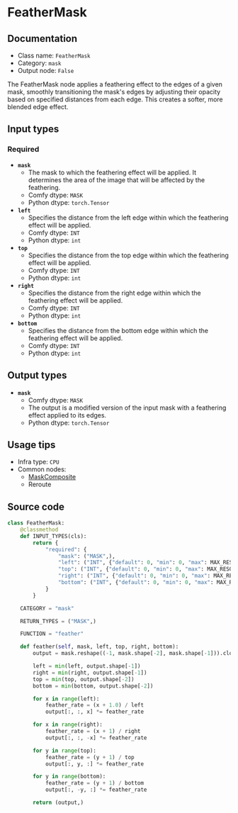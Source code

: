 # FeatherMask
## Documentation
- Class name: `FeatherMask`
- Category: `mask`
- Output node: `False`

The FeatherMask node applies a feathering effect to the edges of a given mask, smoothly transitioning the mask's edges by adjusting their opacity based on specified distances from each edge. This creates a softer, more blended edge effect.
## Input types
### Required
- **`mask`**
    - The mask to which the feathering effect will be applied. It determines the area of the image that will be affected by the feathering.
    - Comfy dtype: `MASK`
    - Python dtype: `torch.Tensor`
- **`left`**
    - Specifies the distance from the left edge within which the feathering effect will be applied.
    - Comfy dtype: `INT`
    - Python dtype: `int`
- **`top`**
    - Specifies the distance from the top edge within which the feathering effect will be applied.
    - Comfy dtype: `INT`
    - Python dtype: `int`
- **`right`**
    - Specifies the distance from the right edge within which the feathering effect will be applied.
    - Comfy dtype: `INT`
    - Python dtype: `int`
- **`bottom`**
    - Specifies the distance from the bottom edge within which the feathering effect will be applied.
    - Comfy dtype: `INT`
    - Python dtype: `int`
## Output types
- **`mask`**
    - Comfy dtype: `MASK`
    - The output is a modified version of the input mask with a feathering effect applied to its edges.
    - Python dtype: `torch.Tensor`
## Usage tips
- Infra type: `CPU`
- Common nodes:
    - [MaskComposite](../../Comfy/Nodes/MaskComposite.md)
    - Reroute



## Source code
```python
class FeatherMask:
    @classmethod
    def INPUT_TYPES(cls):
        return {
            "required": {
                "mask": ("MASK",),
                "left": ("INT", {"default": 0, "min": 0, "max": MAX_RESOLUTION, "step": 1}),
                "top": ("INT", {"default": 0, "min": 0, "max": MAX_RESOLUTION, "step": 1}),
                "right": ("INT", {"default": 0, "min": 0, "max": MAX_RESOLUTION, "step": 1}),
                "bottom": ("INT", {"default": 0, "min": 0, "max": MAX_RESOLUTION, "step": 1}),
            }
        }

    CATEGORY = "mask"

    RETURN_TYPES = ("MASK",)

    FUNCTION = "feather"

    def feather(self, mask, left, top, right, bottom):
        output = mask.reshape((-1, mask.shape[-2], mask.shape[-1])).clone()

        left = min(left, output.shape[-1])
        right = min(right, output.shape[-1])
        top = min(top, output.shape[-2])
        bottom = min(bottom, output.shape[-2])

        for x in range(left):
            feather_rate = (x + 1.0) / left
            output[:, :, x] *= feather_rate

        for x in range(right):
            feather_rate = (x + 1) / right
            output[:, :, -x] *= feather_rate

        for y in range(top):
            feather_rate = (y + 1) / top
            output[:, y, :] *= feather_rate

        for y in range(bottom):
            feather_rate = (y + 1) / bottom
            output[:, -y, :] *= feather_rate

        return (output,)

```
